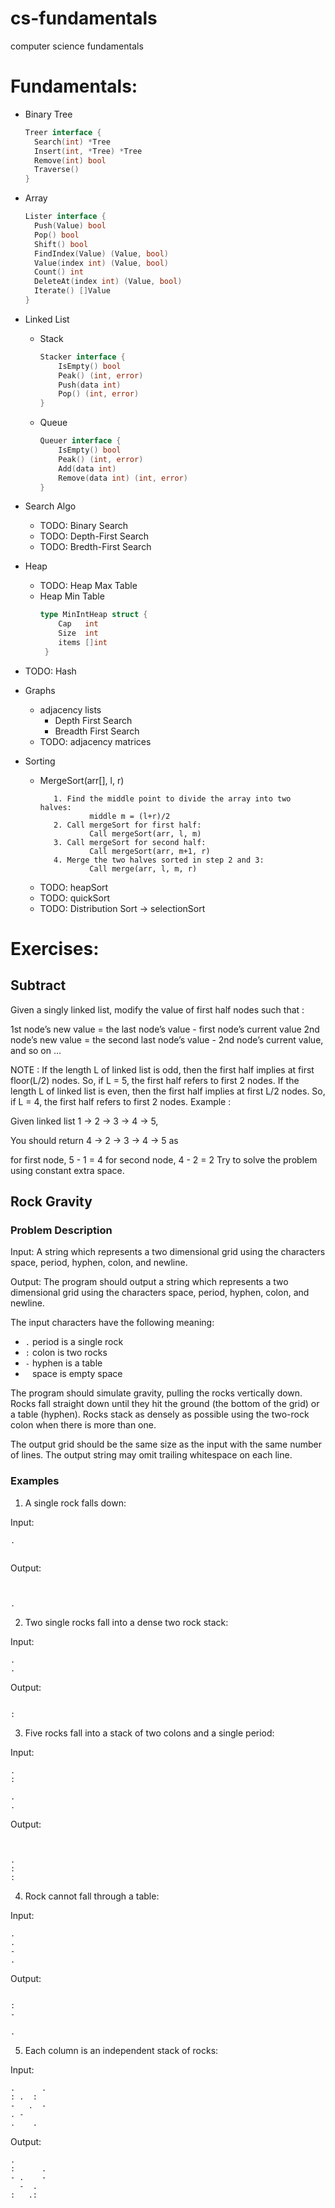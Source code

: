 # cs-fundamentals
computer science fundamentals

# Fundamentals:
* Binary Tree  
  ```go
  Treer interface {
  	Search(int) *Tree
  	Insert(int, *Tree) *Tree
  	Remove(int) bool
  	Traverse()
  }
  ```
* Array
  ```go
  Lister interface {
  	Push(Value) bool
  	Pop() bool
  	Shift() bool
  	FindIndex(Value) (Value, bool)
  	Value(index int) (Value, bool)
  	Count() int
  	DeleteAt(index int) (Value, bool)
  	Iterate() []Value
  }
  ```
* Linked List
  * Stack
    ```go
    Stacker interface {
    	IsEmpty() bool
    	Peak() (int, error)
    	Push(data int)
    	Pop() (int, error)
    }
    ```

  * Queue
    ```go
    Queuer interface {
    	IsEmpty() bool
    	Peak() (int, error)
    	Add(data int)
    	Remove(data int) (int, error)
    }
    ```
* Search Algo
  * TODO: Binary Search
  * TODO: Depth-First Search
  * TODO: Bredth-First Search

* Heap
  * TODO: Heap Max Table
  * Heap Min Table
     ```go
     type MinIntHeap struct {
     	 Cap   int
     	 Size  int
     	 items []int
      }
     ```
* TODO: Hash
* Graphs
  * adjacency lists
    * Depth First Search
    * Breadth First Search
  * TODO: adjacency matrices
* Sorting
    * MergeSort(arr[], l,  r)
      ```If r > l
         1. Find the middle point to divide the array into two halves:  
                 middle m = (l+r)/2
         2. Call mergeSort for first half:   
                 Call mergeSort(arr, l, m)
         3. Call mergeSort for second half:
                 Call mergeSort(arr, m+1, r)
         4. Merge the two halves sorted in step 2 and 3:
                 Call merge(arr, l, m, r)
      ```
    * TODO: heapSort
    * TODO: quickSort
    * TODO: Distribution Sort -> selectionSort

# Exercises:

## Subtract

Given a singly linked list, modify the value of first half nodes such that :

1st node’s new value = the last node’s value - first node’s current value
2nd node’s new value = the second last node’s value - 2nd node’s current value,
and so on …

 NOTE :
If the length L of linked list is odd, then the first half implies at first floor(L/2) nodes. So, if L = 5, the first half refers to first 2 nodes.
If the length L of linked list is even, then the first half implies at first L/2 nodes. So, if L = 4, the first half refers to first 2 nodes.
Example :

Given linked list 1 -> 2 -> 3 -> 4 -> 5,

You should return 4 -> 2 -> 3 -> 4 -> 5
as

for first node, 5 - 1 = 4
for second node, 4 - 2 = 2
Try to solve the problem using constant extra space.




## Rock Gravity

### Problem Description

Input:  A string which represents a two dimensional grid using the characters space, period, hyphen, colon, and newline.

Output:  The program should output a string which represents a two dimensional grid using the characters space, period, hyphen, colon, and newline.

The input characters have the following meaning:

- `.` period is a single rock
- `:` colon is two rocks
- `-` hyphen is a table
- ` ` space is empty space

The program should simulate gravity, pulling the rocks vertically down.  Rocks fall straight down until they hit the ground (the bottom of the grid) or a table (hyphen).  Rocks stack as densely as possible using the two-rock colon when there is more than one.

The output grid should be the same size as the input with the same number of lines.  The output string may omit trailing whitespace on each line.

### Examples

1. A single rock falls down:

Input:
```
.


```
Output:
```


.
```

2. Two single rocks fall into a dense two rock stack:

Input:
```
.
.
```
Output:
```

:
```

3. Five rocks fall into a stack of two colons and a single period:

Input:
```
.
:

.
.
```
Output:
```


.
:
:
```

4. Rock cannot fall through a table:

Input:
```
.
.
-
.

```
Output:
```

:
-

.
```

5. Each column is an independent stack of rocks:

Input:
```
.      .
: .  :
-   .  -
. -
.    .
```
Output:
```
.
:      .
- .    -
  -  .
:   .:
```

